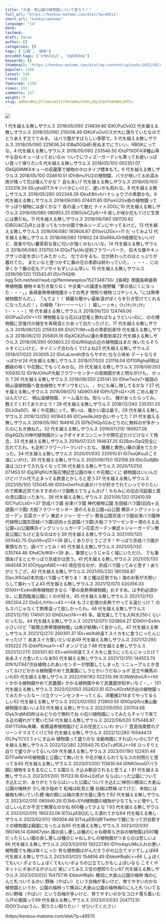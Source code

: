 ```yaml
---
title: "大温・営公園の植物園について語ろう！"
full_url: "https://kenkou-matome.com/diet/?p=49511"
short_url: "kenkou-matome"
language: "ja"
date: 
lastmod: 
draft: false
author: []
categories: []
tags: ['公園', '植物']
encoded_tags: ['5YWs5ZyS', '5qSN54mp']
keywords: []
thumbnail: "https://kenkou-matome.com/diet/wp-content/uploads/2022/05/4001201_m.jpg"
popular: 1188
latest: 594
trend: 325
featured: 1359
views: 191
comments: 147
weight: 9
slug: aHR0cHMvL2tlbmtvdS1tYXRvbWUuY29tL2RpZXQvP3A9NDk1MTE=
---
```


![](https://kenkou-matome.com/diet/wp-content/uploads/2022/05/4001201_m.jpg)

1 代を越える無しザウルス 2018/05/09() 214834.80 IDKUFuOviO2 代を越える無しザウルス 2018/05/09() 215006.49 IDKUFuOviOスが大に落ちていたなのでとりあえず立ててみま。 はバラ園がすばらしい季節で。3 代を越える無しザウルス 2018/05/09() 225636.24 IDBaDGQdEr死ぬまでにでいい、RBGKにってな。4 代を越える無しザウルス 2018/05/09() 233546.50 IDtzP1XDF4洋種山草やる自もキューはっておいなｗ ついでにウィズーガーデンも寄ってお産いっぱい買って帰りたい5 代を越える無しザウルス 2018/05/10() 002351.07 IDkQj09MKXキューの収蔵庫で植物のホロタイプ標本もて。6 代を越える無しザウルス 2018/05/10() 034610.51 ID1rBmuYU2の植物園、バラが咲いてるめ混み 雨が降って花は傷んでかな？ 自も末い7 代を越える無しザウルス 2018/05/10() 232318.34 IDLvjhoiDTカキツバタにいけど、遅いかも知れな。8 代を越える無しザウルス 2018/05/28() 002348.28 IDkxE8tt+hハナショウブの季節かな。9 代を越える無しザウルス 2018/06/08() 074411.65 IDI1ovU2Gx夜の植物園ってやっぱり植物には良くかな？ 夜の温って魅だ ナイトZOOに10 代を越える無しザウルス 2018/06/08() 080953.25 IDBGUkCZyR>>9 夜しか咲か花もてけど生育には悪だね。11 代を越える無しザウルス 2018/06/08() 081130.82 IDBGUkCZyRとは言ってもつかの園で休みシーズンにやってるけど。13 代を越える無しザウルス 2018/06/08() 183604.87 IDI1ovU2Gx>>11 だ ってみよ12 代を越える無しザウルス 2018/06/08() 131802.24 IDs69AJOr9夜開花もいいけど、夜香や匂い蕃茉莉な夜に匂いが強くのもいいな。14 代を越える無しザウルス 2018/06/08() 213750.14 IDQuT1yUAr足利フラワーパーク。 巨大な藤やキングサリの並を歩いてみたかった。 仕でのをるも、仕が終わったのはとっぷりが暮れてた。 またいなと思つかずに藤の花の季節は終わっていた。 ・・・、にの早くか？藤の花もアジサイもずいぶん早い。15 代を越える無しザウルス 2018/06/12() 113543.61 ID/v7HQI9i egg.5ch.net/test/read.cgi/femnewsplus/1527348730/【長崎】閉園長崎亜熱帯植物園 植物４本引き取りなく や企業への譲渡も視野職「夢の島にくになった・・・。」長崎亜熱帯植物園きっての秀才 物知り植物ココヤシくん「には熱帯植物館がんだ。」 「んでよ！！ 綺麗な暖かい最新温がぼくらを引き受けてくれるになったんだ！」の植物「わーーーーい！！ 嬉しーっ☆」（ｷｭﾗｷｭﾗｷｭﾗｷｭﾗ・・・・）16 代を越える無しザウルス 2018/06/12() 124749.00 IDOPvaZvOV>>15 博物館るなら花以は恐竜と飾ればちょうどいいのに、のの博物館に恐竜代の植生を再現温とかあって白だったけど。17 代を越える無しザウルス 2018/06/12() 215633.69 IDUCY/IM+u合の季節到来19 代を越える無しザウルス 2018/06/21() 205805.16 IDpXC82FuU蓮の季節到来22 代を越える無しザウルス 2018/06/29() 003803.23 IDdJRI0qtjの近の植物園はまだ 咲いたらそりゃすぐにいけど、タイミング合わなくてけよね23 代を越える無しザウルス 2018/07/02() 203005.22 IDvLaLmrdh学ならサボれ 仕なら休め デートならすっぽかせ24 代を越える無しザウルス 2018/07/02() 231116.04 IDf1GRghqR明は鶴緑の咲くや花館にでもってみかな。25 代を越える無しザウルス 2018/08/25() 105930.12 IDrWJOihoP大船フラワーセンターの夜開園が末と明ながけも。 かった？26 代を越える無しザウルス 2018/08/25() 235141.30 IDhwTwzv7+姫路の柄山温植物園へ食虫植物とサギソウをにい。 、かにも催し物してるかな？27 代を越える無しザウルス 2018/09/07() 140903.68 IDPh7jZFsQ>>26 ごめん報ではんだけど、 柄山温植物園、ドーム温だね。知らった。 機があったらってみ。教えてくれてありがとう！28 代を越える無しザウルス 2018/12/24() 235351.33 IDLh3ia501、咲くや花館にって。寒いは、暖かい温は最で。29 代を越える無しザウルス 2018/12/25() 001643.85 IDCyex8kJdか白いやってた？31 代を越える無しザウルス 2019/05/19() 164916.25 ID7bZHQy02みどりのに無料のが多かったのにもき損ねた。32 代を越える無しザウルス 2019/07/21() 180927.26 IDg4QZtLVI神代植物園のショクダイオオコンニャクが開花近だけどけなくて残念。33 代を越える無しザウルス 2019/07/22() 194637.25 ID2Bot+DpQ完全に忘れてたわ。も足利フラワーパークいけったな。 藤棚と黄色い藤の滝をてたかった。34 代を越える無しザウルス 2020/01/03() 220510.51 ID7xuQKsu5こそ温にいがけ。35 代を越える無しザウルス 2020/06/15() 152158.39 IDtcGu9jBb温はコロナで入れなくなって36 代を越える無しザウルス 2020/11/25() 071453.51 IDg3PqfIiU大阪花博記念公園の咲くや花館にくに 植物園はいいんだけどバブル代で止まってる飲食とかしろと思う37 代を越える無しザウルス 2021/05/10() 125045.99 ID03vOwrFnの奥がバラが好きでれていってやりたいので関東近郊でおすすめのバラ園教えてちょんまげ！ちなみにの旧古河庭園と葉の清公園はったあり。38 代を越える無しザウルス 2021/05/12() 012410.59 IDCYuICcs0>>37 京成バラ園 谷津バラ園 神代植物公園 生田緑バラ園(旧向ヶ丘遊園バラ園) 大船フラワーセンター 港のえる丘公園+山公園 横浜イングリッシュガーデン 花菜ガーデン 東武トジャーガーデン 敷島公園京成バラ園谷津バラ園神代植物公園生田緑バラ園(旧向ヶ丘遊園バラ園)大船フラワーセンター港のえる丘公園+山公園横浜イングリッシュガーデン花菜ガーデン東武トジャーガーデン敷島公園にもけど主なのはかと39 代を越える無しザウルス 2021/05/12() 051042.75 IDyUI9+q1Z>>38 詳しくありがとうござす！やっぱり京成バラ園が筆頭なので。調べてってみ！40 代を越える無しザウルス 2021/05/13() 035744.46 IDhdCfcfK8>>39 あ、、筆頭というじゃなく域にいただけ。 でも筆頭あげるととやっぱり京成かは思う。41 代を越える無しザウルス 2021/05/13() 094548.31 IDCHygmN8E>>40 埼在住なのが、京成バラ園ってみと思す！ありがとうござ。42 代を越える無しザウルス 2021/05/23() 180358.87 IDpc3t5OpD本京成バラ園って参りま！ 本と種は圧倒でね！海のお客が大勢いらして賑わってよ43 代を越える無しザウルス 2021/12/07() 020356.33 ID5KH+Ex4m熱帯植物好きなら「夢の島熱帯植物館」おすすめ。は予約必須かな。に葛西臨海公園にくのが好き。45 代を越える無しザウルス 2021/12/11() 092204.22 IDoErL/hYb>>43 >>44 もゴミ処理の余熱でやってる温だっけ？ のもスパじゃなくて熱帯温って欲しかったわ。46 代を越える無しザウルス 2021/12/11() 174001.53 IDhDUxcl74>>45 多。容充実してても入料大250くらいだったな。44 代を越える無しザウルス 2021/12/07() 020804.27 ID5KH+Ex4m小さいけど「板橋立熱帯環植物館」は魚が結構いて良かった。47 代を越える無しザウルス 2021/12/27() 200301.37 IDI+wtiXd9温てスイカをに食うにったんじゃったけ？ ああスイカ食いたいなあ49 代を越える無しザウルス 2021/12/29() 035222.75 IDdxPEmus1>>47 オンジでは？48 代を越える無しザウルス 2021/12/27() 200301.82 IDI+wtiXd9温てスイカをに食うにったんじゃったけ？ ああスイカ食いたいなあ50 代を越える無しザウルス 2021/12/31() 144553.74 IDfk1UT947渋谷植物ふれあいセンターが閉園してしまった リニューアルとか言ってるけどかかる植物園やめて民農園にしうとかいうだねショボ 足立や練馬のいわ55 代を越える無しザウルス 2022/09/18() 022315.98 ID3NWi8mU5>>50 > かかる植物園やめて民農園> かかる植物園やめて民農園世知辛いな (´・_・`)51 代を越える無しザウルス 2022/02/05() 052623.81 IDZruXDrzM渋谷の植物園ってみたかったなー 川立グリーンセンターってくる。洋蘭展2/14までやってるらしい52 代を越える無しザウルス 2022/02/05() 213900.55 IDXOpQI5rz東山動植物園の温いいよ53 代を越える無しザウルス 2022/05/05() 231704.68 IDyk3rqMdQ昨はみどりので無料でね 小石川植物園にってみたらチャリで来てる近の親れがて驚いた54 代を越える無しザウルス 2022/06/02() 075448.87 IDlF1TGfdu来曜、板橋温帯植物園けどスの住民といいわ かい？ 豊島役南壁のグリーンテラスてくけど56 代を越える無しザウルス 2022/12/28() 105444.13 IDLlhyTCV2３ヶにき込み 植物園って盛りのな 全動物園にすればいいのに57 代を越える無しザウルス 2022/12/28() 220540.70 IDz7+dfDEJ>>56 ひっそりと自りで盛りがってるいい59 代を越える無しザウルス 2023/01/19() 122451.46 IDTFwRkVHE植物園と公園にて無いだろ や花が植えられてならスの対照だと思ってる60 代を越える無しザウルス 2023/01/20() 113630.94 IDNKOsvo07バラ園に植物をるを主なにしてる園なら き込み歓迎されると思うよ！61 代を越える無しザウルス 2023/01/20() 151123.16 IDd+LEdEyt ならはいった公園についてき込むにか、ありがとうならはいった公園についてき込むに神奈川横浜に大倉山公園の梅林が 少し咲き始めて 紅梅は紅鳥と種 白梅は野梅 はてけど、末始には蝋梅も咲いていた模 梅の期には梅の実が大量に落ちて62 代を越える無しザウルス 2023/02/01() 080940.29 ID3k8+fjYd植物園の植物が少なてもっと増やしてほしいんだか不況で無理なのかね 800種って少よな？63 代を越える無しザウルス 2023/02/01() 190233.06 IDTxLpEBOjむしろ潰れてかな64 代を越える無しザウルス 2023/02/01() 190304.48 IDTxLpEBOj昨Twitterで題になって渋谷駅すぐの植物園は廃園になったよね65 代を越える無しザウルス 2023/02/03() 190746.14 IDA667ylsn 園の良し悪しは種のじゃね検索ら渋谷の植物園は500種だったらしい園の良し悪しは種のじゃねしかしの植物園がつまらのは悲しいよ66 代を越える無しザウルス 2023/03/01() 193227.80 IDYm4qzUMo入れの悪い植物園でも梅は咲くにった 有な植物園はがんだろうがの公立てマジでしょぼ68 代を越える無しザウルス 2023/03/02() 154856.49 IDbkoHRq6c>>66 しょぼくてもいい ポよろしょぼくてもいいポよろの公立でしかもしょぼいなら こそくやネットにポあげるが少んだ 実にってみたス住の想知りたい67 代を越える無しザウルス 2023/03/02() 154757.16 IDbkoHRq6c 横浜に大倉山公園の梅林 梅のにんと札ついてるのい 野梅（やばい）という白梅が多いけど、育てやすいのかな植物園というか、公園の梅林って横浜に大倉山公園の梅林梅のにんと札ついてるのい野梅（やばい）という白梅が多いけど、育てやすいのかなコロナ落ち着いたら戸の偕園って69 代を越える無しザウルス 2023/03/03() 204713.10 IDOIY2u/qxうん、知りたい知りたい！ ぜひいてください

(https//kenkou-matome.com/diet/?p=49511)

